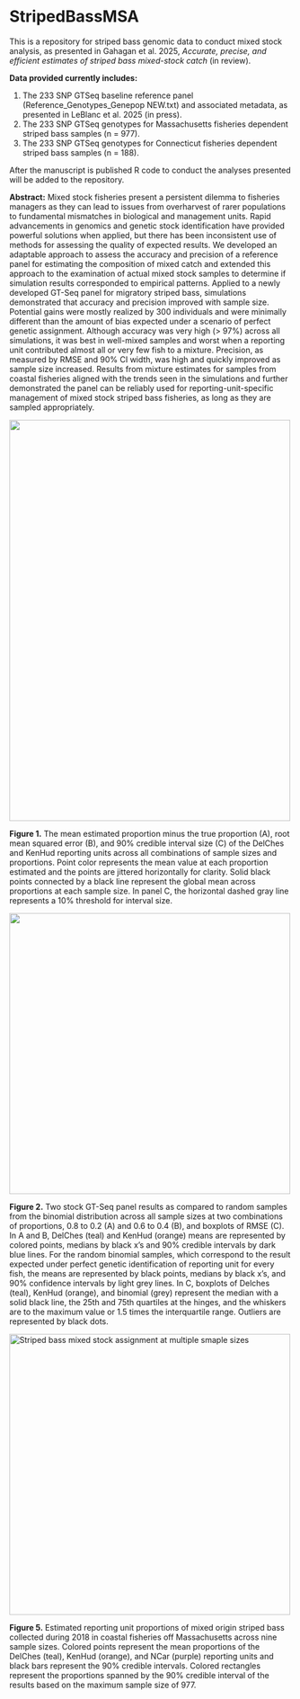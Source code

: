 # StripedBassMSA
This is a repository for striped bass genomic data to conduct mixed stock analysis, as presented in Gahagan et al. 2025, *Accurate, precise, and efficient estimates of striped bass mixed-stock catch* (in review).

**Data provided currently includes:**
  1. The 233 SNP GTSeq baseline reference panel (Reference_Genotypes_Genepop NEW.txt) and associated metadata, as presented in LeBlanc et al. 2025 (in press).
  2. The 233 SNP GTSeq genotypes for Massachusetts fisheries dependent striped bass samples (n = 977).
  3. The 233 SNP GTSeq genotypes for Connecticut fisheries dependent striped bass samples (n = 188).

After the manuscript is published R code to conduct the analyses presented will be added to the repository.

**Abstract:**
Mixed stock fisheries present a persistent dilemma to fisheries managers as they can lead to issues from overharvest of rarer populations to fundamental mismatches in biological and management units. Rapid advancements in genomics and genetic stock identification have provided powerful solutions when applied, but there has been inconsistent use of methods for assessing the quality of expected results. We developed an adaptable approach to assess the accuracy and precision of a reference panel for estimating the composition of mixed catch and extended this approach to the examination of actual mixed stock samples to determine if simulation results corresponded to empirical patterns. Applied to a newly developed GT-Seq panel for migratory striped bass, simulations demonstrated that accuracy and precision improved with sample size. Potential gains were mostly realized by 300 individuals and were minimally different than the amount of bias expected under a scenario of perfect genetic assignment. Although accuracy was very high (> 97%) across all simulations, it was best in well-mixed samples and worst when a reporting unit contributed almost all or very few fish to a mixture. Precision, as measured by RMSE and 90% CI width, was high and quickly improved as sample size increased. Results from mixture estimates for samples from coastal fisheries aligned with the trends seen in the simulations and further demonstrated the panel can be reliably used for reporting-unit-specific management of mixed stock striped bass fisheries, as long as they are sampled appropriately.

<img src="https://github.com/user-attachments/assets/58c19a3a-65d6-4f37-a7ac-adf8b0414688" alt="" width="500" height="714">

**Figure 1.** The mean estimated proportion minus the true proportion (A), root mean squared error (B), and 90% credible interval size (C) of the DelChes and KenHud reporting units across all combinations of sample sizes and proportions. Point color represents the mean value at each proportion estimated and the points are jittered horizontally for clarity. Solid black points connected by a black line represent the global mean across proportions at each sample size. In panel C, the horizontal dashed gray line represents a 10% threshold for interval size.

<img src="https://github.com/user-attachments/assets/009920df-e2f6-4dd1-8335-c0af3e7a25a6" alt="" width="500" height="500">

**Figure 2.** Two stock GT-Seq panel results as compared to random samples from the binomial distribution across all sample sizes at two combinations of proportions, 0.8 to 0.2 (A) and 0.6 to 0.4 (B), and boxplots of RMSE (C). In A and B, DelChes (teal) and KenHud (orange) means are represented by colored points, medians by black x’s and 90% credible intervals by dark blue lines. For the random binomial samples, which correspond to the result expected under perfect genetic identification of reporting unit for every fish, the means are represented by black points, medians by black x’s, and 90% confidence intervals by light grey lines. In C, boxplots of Delches (teal), KenHud (orange), and binomial (grey) represent the median with a solid black line, the 25th and 75th quartiles at the hinges, and the whiskers are to the maximum value or 1.5 times the interquartile range. Outliers are represented by black dots. 

<img src="https://github.com/user-attachments/assets/e0a0b0fe-f7a4-4656-9487-6d9471121181" alt="Striped bass mixed stock assignment at multiple smaple sizes" width="500" height="500">

**Figure 5.** Estimated reporting unit proportions of mixed origin striped bass collected during 2018 in coastal fisheries off Massachusetts across nine sample sizes. Colored points represent the mean proportions of the DelChes (teal), KenHud (orange), and NCar (purple) reporting units and black bars represent the 90% credible intervals. Colored rectangles represent the proportions spanned by the 90% credible interval of the results based on the maximum sample size of 977.

